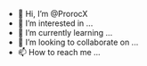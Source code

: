 - 👋 Hi, I’m @ProrocX
- 👀 I’m interested in ...
- 🌱 I’m currently learning ...
- 💞️ I’m looking to collaborate on ...
- 📫 How to reach me ...

<!---
ProrocX/ProrocX is a ✨ special ✨ repository because its `README.md` (this file) appears on your GitHub profile.
You can click the Preview link to take a look at your changes.
--->
